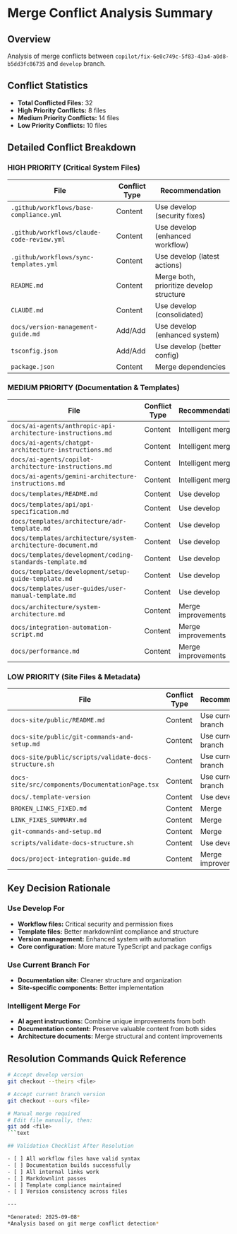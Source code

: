 # Merge Conflict Analysis Summary

## Overview

Analysis of merge conflicts between `copilot/fix-6e0c749c-5f83-43a4-a0d8-b5dd3fc86735`
and `develop` branch.

## Conflict Statistics

- **Total Conflicted Files:** 32
- **High Priority Conflicts:** 8 files
- **Medium Priority Conflicts:** 14 files
- **Low Priority Conflicts:** 10 files

## Detailed Conflict Breakdown

### HIGH PRIORITY (Critical System Files)

| File | Conflict Type | Recommendation |
|------|---------------|----------------|
| `.github/workflows/base-compliance.yml` | Content | Use develop (security fixes) |
| `.github/workflows/claude-code-review.yml` | Content | Use develop (enhanced workflow) |
| `.github/workflows/sync-templates.yml` | Content | Use develop (latest actions) |
| `README.md` | Content | Merge both, prioritize develop structure |
| `CLAUDE.md` | Content | Use develop (consolidated) |
| `docs/version-management-guide.md` | Add/Add | Use develop (enhanced system) |
| `tsconfig.json` | Add/Add | Use develop (better config) |
| `package.json` | Content | Merge dependencies |

### MEDIUM PRIORITY (Documentation & Templates)

| File | Conflict Type | Recommendation |
|------|---------------|----------------|
| `docs/ai-agents/anthropic-api-architecture-instructions.md` | Content | Intelligent merge |
| `docs/ai-agents/chatgpt-architecture-instructions.md` | Content | Intelligent merge |
| `docs/ai-agents/copilot-architecture-instructions.md` | Content | Intelligent merge |
| `docs/ai-agents/gemini-architecture-instructions.md` | Content | Intelligent merge |
| `docs/templates/README.md` | Content | Use develop |
| `docs/templates/api/api-specification.md` | Content | Use develop |
| `docs/templates/architecture/adr-template.md` | Content | Use develop |
| `docs/templates/architecture/system-architecture-document.md` | Content | Use develop |
| `docs/templates/development/coding-standards-template.md` | Content | Use develop |
| `docs/templates/development/setup-guide-template.md` | Content | Use develop |
| `docs/templates/user-guides/user-manual-template.md` | Content | Use develop |
| `docs/architecture/system-architecture.md` | Content | Merge improvements |
| `docs/integration-automation-script.md` | Content | Merge improvements |
| `docs/performance.md` | Content | Merge improvements |

### LOW PRIORITY (Site Files & Metadata)

| File | Conflict Type | Recommendation |
|------|---------------|----------------|
| `docs-site/public/README.md` | Content | Use current branch |
| `docs-site/public/git-commands-and-setup.md` | Content | Use current branch |
| `docs-site/public/scripts/validate-docs-structure.sh` | Content | Use current branch |
| `docs-site/src/components/DocumentationPage.tsx` | Content | Use current branch |
| `docs/.template-version` | Content | Use develop |
| `BROKEN_LINKS_FIXED.md` | Content | Merge |
| `LINK_FIXES_SUMMARY.md` | Content | Merge |
| `git-commands-and-setup.md` | Content | Merge |
| `scripts/validate-docs-structure.sh` | Content | Use develop |
| `docs/project-integration-guide.md` | Content | Merge improvements |

## Key Decision Rationale

### Use Develop For

- **Workflow files:** Critical security and permission fixes
- **Template files:** Better markdownlint compliance and structure
- **Version management:** Enhanced system with automation
- **Core configuration:** More mature TypeScript and package configs

### Use Current Branch For

- **Documentation site:** Cleaner structure and organization
- **Site-specific components:** Better implementation

### Intelligent Merge For

- **AI agent instructions:** Combine unique improvements from both
- **Documentation content:** Preserve valuable content from both sides
- **Architecture documents:** Merge structural and content improvements

## Resolution Commands Quick Reference

```bash
# Accept develop version
git checkout --theirs <file>

# Accept current branch version
git checkout --ours <file>

# Manual merge required
# Edit file manually, then:
git add <file>
```text

## Validation Checklist After Resolution

- [ ] All workflow files have valid syntax
- [ ] Documentation builds successfully
- [ ] All internal links work
- [ ] Markdownlint passes
- [ ] Template compliance maintained
- [ ] Version consistency across files

---

*Generated: 2025-09-08*
*Analysis based on git merge conflict detection*
